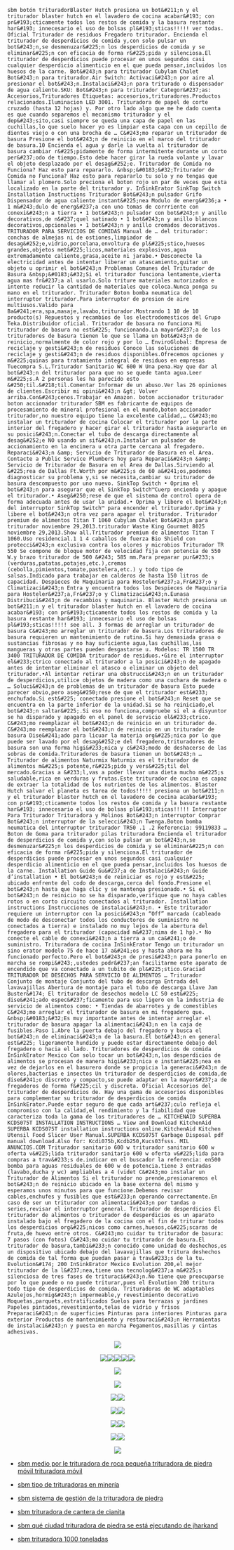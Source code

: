 
```
sbm botón trituradorBlaster Hutch presiona un bot&#211;n y el triturador blaster hutch en el lavadero de cocina acabar&#193; con pr&#193;cticamente todos los restos de comida y la basura restante har&#193; innecesario el uso de bolsas pl&#193;sticas!!!!! ver todas. Oficial Triturador de residuos Fregadero triturador. Encienda el triturador de desperdicios de comida y,con solo pulsar un bot&#243;n,se desmenuzar&#225;n los desperdicios de comida y se eliminar&#225;n con eficacia de forma r&#225;pida y silenciosa.El triturador de desperdicios puede procesar en unos segundos casi cualquier desperdicio alimenticio en el que pueda pensar,incluidos los huesos de la carne. Bot&#243;n para triturador Cubylam Chalet Bot&#243;n para triturador.Air Switch: Activaci&#243;n por aire al presionar el bot&#243;n.Instalaci&#243;n para triturado o dispensador de agua caliente.SKU: Bot&#243;n para triturador Categor&#237;as: Accesorios,Trituradores Etiquetas: accesorios,trituradores.Productos relacionados.Iluminacion LED 3001. Trituradora de papel de corte cruzado (hasta 12 hojas) y. Por otro lado algo que me he dado cuenta es que cuando separemos el mecanismo triturador y el dep&#243;sito,casi siempre se queda una capa de papel en las cuchillas,lo que suelo hacer yo es limpiar esta capa con un cepillo de dientes viejo o con una brocha de … C&#243;mo reparar un triturador de basura Presione el bot&#243;n de reinicio en el marco del triturador de basura.10 Encienda el agua y darle la vuelta al triturador de basura cambiar r&#225;pidamente de forma intermitente durante un corto per&#237;odo de tiempo.Esto debe hacer girar la rueda volante y lavar el objeto desplazado por el desag&#252;e. Triturador de Comida no Funciona? Haz esto para repararlo. &nbsp;&#0183;&#32;Triturador de Comida no Funciona? Haz esto para repararlo tu solo y no tengas que llamar al plomero.Solo preciona el boton rojo un par de veces que esta localizado en la parte del triturador y. InSinkErator SinkTop Switch Installation Instructions Triturador Bot&#243;n pulsador Grifo Dispensador de agua caliente instant&#225;nea Modulo de energ&#236;a • 1 m&#243;dulo de energ&#237;a con uno tomas de corrriente con conexi&#243;n a tierra • 1 bot&#243;n pulsador con bot&#243;n y anillo decorativos,de n&#237;quel satinado • 1 bot&#243;n y anillo blancos decorativos,opcionales • 1 bot&#243;n y anillo cromados decorativos. TRITURADOR PARA SERVICIOS DE COMIDAS Manual de … del triturador: conchas de almejas ni de ostiones,limpiador de desag&#252;e,vidrio,porcelana,envoltura de pl&#225;stico,huesos grandes,objetos met&#225;licos,materiales explosivos,agua extremadamente caliente,grasa,aceite ni jarabe.• Desconecte la electricidad antes de intentar liberar un atascamiento,quitar un objeto u oprimir el bot&#243;n Problemas Comunes del Triturador de Basura &nbsp;&#0183;&#32;Si el triturador funciona lentamente,vierta agua mas fr&#237;a al usarlo.Solo triture materiales autorizados e intente reducir la cantidad de materiales que coloca.Nunca ponga su mano en el triturador. Triturador Boton bomba neumatica del interruptor triturador.Para interruptor de presion de aire multiusos.Valido para Ba&#241;era,spa,masaje,lavabo,triturador.Mostrando 1 10 de 10 producto(s) Repuestos y recambios de los electrodomesticos del Grupo Teka.Distribuidor oficial. Triturador de basura no funciona Mi triturador de basura no est&#225; funcionando.La mayor&#237;a de los trituradores de basura tienen lo que se llama un bot&#243;n de reinicio,normalmente de color rojo y por lo … EnviroGlobal: Empresa de reciclaje y gesti&#243;n de residuos Conoce las soluciones de reciclaje y gesti&#243;n de residuos disponibles.Ofrecemos opciones y m&#225;quinas para tratamiento integral de residuos en empresas Tuecompra S.L.Triturador Sanitario WC 600 W Una pena.Hay que dar al bot&#243;n del triturador para que no se quede tanta agua.Leer m&#225;s.A 2 personas les ha parecido esto &#250;til.&#218;til.Comentar Informar de un abuso.Ver las 26 opiniones de clientes.Escribir mi opini&#243;n &gt; Volver arriba.Con&#243;cenos.Trabajar en Amazon. boton accionador triturador boton accionador triturador SBM es fabricante de equipos de procesamiento de mineral profesional en el mundo,boton accionador triturador,no nuestro equipo tiene la excelente calidad,… C&#243;mo instalar un triturador de cocina Colocar el triturador por la parte interior del fregadero y hacer girar el triturador hasta asegurarlo en su posici&#243;n.Conectar el tubo de descarga directamente al desag&#252;e NO usando un sif&#243;n.Instalar un pulsador de accionamiento en la encimera u otra parte cercana al fregadero. Reparaci&#243;n &amp; Servicio de Triturador de Basura en el Area. Contacte a Public Service Plumbers hoy para Reparaci&#243;n &amp; Servicio de Triturador de Basura en el Area de Dallas.Sirviendo al &#225;rea de Dallas Ft.Worth por m&#225;s de 60 a&#241;os,podemos diagnosticar su problema y,si se necesita,cambiar su triturador de basura descompuesto por uno nuevo. SinkTop Switch • Oprima el bot&#243;n para asegurar que el SinkTop Switch™Cuerp encienda y apague el triturador.• Aseg&#250;rese de que el sistema de control opera de forma adecuada antes de usar la unidad.• Oprima y libere el bot&#243;n del interruptor SinkTop Switch™ para encender el triturador.Oprima y libere el bot&#243;n otra vez para apagar el triturador. Triturador premium de alimentos Titan T 1060 Cubylam Chalet Bot&#243;n para triturador noviembre 29,2013.triturador Waste King Gourmet 8025 noviembre 29,2013.Show all.Triturador premium de alimentos Titan T 1060.Uso residencial.1 1 4 caballos de fuerza Bio Shield con protecci&#243;n exclusiva contra los olores y microbios Triturador TR 550 Se compone de bloque motor de velocidad fija con potencia de 550 W.y brazo triturador de 500 &#243; 585 mm.Para preparar pur&#233;s (verduras,patatas,potajes,etc.),cremas (cebolla,pimientos,tomate,pastelera,etc.) y todo tipo de salsas.Indicado para trabajar en calderos de hasta 150 litros de capacidad. Despieces de Maquinaria para Hosteler&#237;a,Fr&#237;o y Climatizaci&#243;n Entra y encuentra todos los Despieces de Maquinaria para Hosteler&#237;a,Fr&#237;o y Climatizaci&#243;n.Eunasa Distribuci&#243;n de recambios y maquinaria. Blaster Hutch presiona un bot&#211;n y el triturador blaster hutch en el lavadero de cocina acabar&#193; con pr&#193;cticamente todos los restos de comida y la basura restante har&#193; innecesario el uso de bolsas pl&#193;sticas!!!!! see all. 3 formas de arreglar un triturador de basura C&#243;mo arreglar un triturador de basura.Los trituradores de basura requieren un mantenimiento de rutina.Si hay demasiada grasa o sustancias fibrosas y no hay suficiente agua,las cuchillas,las mangueras y otras partes pueden desgastarse u. Modelos: TR 1500 TR 3400 TRITURADOR DE COMIDA triturador de residuos.•Gire el interruptor el&#233;ctrico conectado al triturador a la posici&#243;n de apagado antes de intentar eliminar el atasco o eliminar un objeto del triturador.•Al intentar retirar una obstrucci&#243;n en un triturador de desperdicios,utilice objetos de madera como una cuchara de madera o … Soluci&#243;n de problemas de un triturador de basura Esto puede parecer obvio,pero aseg&#250;rese de que el triturador est&#233; enchufado.Si est&#225; conectado presione el bot&#243;n Reset que se encuentra en la parte inferior de la unidad.Si se ha reiniciado,el bot&#243;n saltar&#225;.Si eso no funciona,compruebe si el a disyuntor se ha disparado y apagado en el panel de servicio el&#233;ctrico. C&#243;mo reemplazar el bot&#243;n de reinicio en un triturador de. C&#243;mo reemplazar el bot&#243;n de reinicio en un triturador de basura Dise&#241;ado para licuar la materia org&#225;nica por lo que puede ser lavado por el desag&#252;e del fregadero,trituradores de basura son una forma higi&#233;nica y c&#243;modo de deshacerse de las sobras de comida.Trituradores de basura tienen un bot&#243;n … Triturador de alimentos Naturmix Naturmix es el triturador de alimentos m&#225;s potente,r&#225;pido y vers&#225;til del mercado.Gracias a &#233;l,vas a poder llevar una dieta mucho m&#225;s saludable,rica en verduras y frutas.Este triturador de cocina es capaz de extraer la totalidad de los nutrientes de los alimentos. Blaster Hutch salvar el planeta es tarea de todos!!!!! presiona un bot&#211;n y el triturador blaster hutch en el lavadero de cocina acabar&#193; con pr&#193;cticamente todos los restos de comida y la basura restante har&#193; innecesario el uso de bolsas pl&#193;sticas!!!!! Interruptor Para Triturador Trituradora y Molinos Bot&#243;n interruptor Comprar Bot&#243;n interruptor de la selecci&#243;n Twenga.Boton bomba neumatica del interruptor triturador TR50 .1 .2 Referencia: 99119833 … Boton de Goma para triturador pilas trituradora Encienda el triturador de desperdicios de comida y,con solo pulsar un bot&#243;n,se desmenuzar&#225;n los desperdicios de comida y se eliminar&#225;n con eficacia de forma r&#225;pida y silenciosa.El triturador de desperdicios puede procesar en unos segundos casi cualquier desperdicio alimenticio en el que pueda pensar,incluidos los huesos de la carne. Installation Guide Gu&#237;a de Instalaci&#243;n Guide d’installation • El bot&#243;n de reiniciar es rojo y est&#225; ubicado enfrente del codo de descarga,cerca del fondo.Presione el bot&#243;n hasta que haga clic y se mantenga presionado.• Si el bot&#243;n de reinicio no se ha disparado,verifique que no haya cables rotos o en corto circuito conectados al triturador. Installation instructions Instrucciones de instalaci&#243;n. • Este triturador requiere un interruptor con la posici&#243;n “Off” marcada (cableado de modo de desconectar todos los conductores de suministro no conectados a tierra) e instalado no muy lejos de la abertura del fregadero para el triturador (capacidad m&#237;nima de 1 hp).• No conecte el cable de conexi&#243;n a tierra a un ca&#241;o de suministro. Trituradora de cocina InSinkErator Tengo un triturador un sino erator modelo 75 de hace 17 a&#241;os y hasta ahora me ha funcionado perfecto.Pero el bot&#243;n de presi&#243;n para ponerlo en marcha se rompi&#243;,ustedes podr&#237;an facilitarme este aparato de encendido que va conectado a un tubito de pl&#225;stico.Graciad TRITURADOR DE DESECHOS PARA SERVICIO DE ALIMENTOS … Triturador Conjunto de montaje Conjunto del tubo de descarga Entrada del lavavajillas Abertura de montaje para el tubo de descarga Llave Jam Buster&#174; El triturador de desechos modelo LC 50 est&#225; dise&#241;ado espec&#237;ficamente para uso ligero en la industria de servicio de alimentos como: • Tiendas de abarrotes y de comestibles C&#243;mo arreglar el triturador de basura en mi fregadero que. &nbsp;&#0183;&#32;Es muy importante antes de intentar arreglar el triturador de basura apagar la alimentaci&#243;n en la caja de fusibles.Paso 1.Abre la puerta debajo del fregadero y busca el bot&#243;n de eliminaci&#243;n de la basura.El bot&#243;n en general est&#225; ligeramente hundido y puede estar directamente debajo del fregadero o hacia el lado. Trituradores de desperdicios de comida InSinkErator Mexico Con solo tocar un bot&#243;n,los desperdicios de alimentos se procesan de manera higi&#233;nica e instant&#225;nea en vez de dejarlos en el basurero donde se propicia la generaci&#243;n de olores,bacterias e insectos Un triturador de desperdicios de comida,de dise&#241;o discreto y compacto,se puede adaptar en la mayor&#237;a de fregaderos de forma f&#225;cil y discreta. Oficial Accesorios del triturador de desperdicios de. Hay una gama de accesorios disponibles para complementar su triturador de desperdicios de comida InSinkErator.Puede estar seguro de que cada art&#237;culo refleja el compromiso con la calidad,el rendimiento y la fiabilidad que caracteriza toda la gama de los trituradores de … KITCHENAID SUPERBA KCDS075T INSTALLATION INSTRUCTIONS … View and Download KitchenAid SUPERBA KCDS075T installation instructions online.KitchenAid Kitchen Utensil Food Slicer User Manual.SUPERBA KCDS075T Garbage Disposal pdf manual download.Also for: Kcdi075b,Kcdb250,Kucs03fsss. MIL ANUNCIOS.COM Triturador sanitario 600 w triturador sanitario 600 w oferta v&#225;lida triturador sanitario 600 w oferta v&#225;lida para compras a trav&#233;s de.indicar en el buscador la referencia: en500 bomba para aguas residuales de 600 w de potencia.tiene 3 entradas (lavabo,ducha y wc) ampliables a 4 (videt C&#243;mo instalar un Triturador de Alimentos Si el triturador no prende,presionaremos el bot&#243;n de reinicio ubicado en la base externa del mismo y esperamos unos minutos para que funcione.Debemos revisar cables,enchufes y fusibles que est&#233;n operando correctamente.En caso de ser un triturador con alimentaci&#243;n por tandas o series,revisar el interruptor general. Triturador de desperdicios El triturador de alimentos o triturador de desperdicios es un aparato instalado bajo el fregadero de la cocina con el fin de triturar todos los desperdicios org&#225;nicos como carnes,huesos,c&#225;scaras de fruta,de huevo entre otros. C&#243;mo cuidar tu triturador de basura: 7 pasos (con fotos) C&#243;mo cuidar tu triturador de basura.El triturador de basura,tambi&#233;n conocido como unidad de deshechos,es un dispositivo ubicado debajo del lavavajillas que tritura deshechos de comida de tal forma que puedan pasar a trav&#233;s de la tu. Evolution&#174; 200 InSinkErator Mexico Evolution 200,el mejor triturador de la l&#237;nea,tiene una tecnolog&#237;a m&#225;s silenciosa de tres fases de trituraci&#243;n.No tiene que preocuparse por lo que puede o no puede triturar,pues el Evolution 200 tritura todo tipo de desperdicios de comida. Trituradoras de WC adaptables Azulejos,hormig&#243;n impermeable,y revestimiento decorativo Moquetas,parquets,estratificados Suelos para terrazas y jardines Papeles pintados,revestimiento,telas de vidrio y frisos Preparaci&#243;n de superficies Pinturas para interiores Pinturas para exterior Productos de mantenimiento y restauraci&#243;n Herramientas de instalaci&#243;n y puesta en marcha Pegamentos,masillas y cintas adhesivas. 
```

<div align="center">

<a href="https://es-crusher.shibang-china.com/github&k=sbm+bot%C3%B3n+triturador"><img src="https://static.shibang-china.com/es/crusher/logo.jpg"></a>

<a href="https://es-crusher.shibang-china.com/github&k=sbm+bot%C3%B3n+triturador"><img src="https://static.shibang-china.com/es/crusher/index.jpg"></a><a href="https://es-crusher.shibang-china.com/material.htmlgithub&k=sbm+bot%C3%B3n+triturador"><img src="https://static.shibang-china.com/es/crusher/material.jpg"></a><a href="https://es-crusher.shibang-china.com/application.htmlgithub&k=sbm+bot%C3%B3n+triturador"><img src="https://static.shibang-china.com/es/crusher/application.jpg"></a><a href="https://es-crusher.shibang-china.com/aboutus.htmlgithub&k=sbm+bot%C3%B3n+triturador"><img src="https://static.shibang-china.com/es/crusher/aboutus.jpg"></a><a href="https://es-crusher.shibang-china.com/contact.htmlgithub&k=sbm+bot%C3%B3n+triturador"><img src="https://static.shibang-china.com/es/crusher/contact.jpg"></a>

<a href="https://es-crusher.shibang-china.com/github&k=sbm+bot%C3%B3n+triturador"><img src="https://static.shibang-china.com/es/crusher/banner.jpg"></a>

<a href="https://swt.shibang-china.com/github&k=sbm+bot%C3%B3n+triturador"><img src="https://static.shibang-china.com/es/crusher/text.jpg"></a>

<a href="https://swt.shibang-china.com/github&k=sbm+bot%C3%B3n+triturador"><img src="https://static.shibang-china.com/es/crusher/chat.jpg"></a><a href="https://es-crusher.shibang-china.com/contact.htmlgithub&k=sbm+bot%C3%B3n+triturador"><img src="https://static.shibang-china.com/es/crusher/message.jpg"></a>

<a href="https://es-crusher.shibang-china.com/products/pe.htmlgithub&k=sbm+bot%C3%B3n+triturador"><img src="https://static.shibang-china.com/es/crusher/pe.jpg"></a><a href="https://es-crusher.shibang-china.com/products/pf.htmlgithub&k=sbm+bot%C3%B3n+triturador"><img src="https://static.shibang-china.com/es/crusher/pf.jpg"></a>

<a href="https://es-crusher.shibang-china.com/products/hpt.htmlgithub&k=sbm+bot%C3%B3n+triturador"><img src="https://static.shibang-china.com/es/crusher/hpt.jpg"></a><a href="https://es-crusher.shibang-china.com/products/vsi.htmlgithub&k=sbm+bot%C3%B3n+triturador"><img src="https://static.shibang-china.com/es/crusher/vsi.jpg"></a>

<a href="https://es-crusher.shibang-china.com/products/klv.htmlgithub&k=sbm+bot%C3%B3n+triturador"><img src="https://static.shibang-china.com/es/crusher/klv.jpg"></a><a href="https://es-crusher.shibang-china.com/products/portable.htmlgithub&k=sbm+bot%C3%B3n+triturador"><img src="https://static.shibang-china.com/es/crusher/portable.jpg"></a>

<a href="https://swt.shibang-china.com/github&k=sbm+bot%C3%B3n+triturador"><img src="https://static.shibang-china.com/es/crusher/case.jpg"></a>

</div>


* [sbm medio por le trituradora de roca pequeña trituradora de piedra móvil trituradora móvil](sbm%20medio%20por%20le%20trituradora%20de%20roca%20peque%C3%B1a%20trituradora%20de%20piedra%20m%C3%B3vil%20trituradora%20m%C3%B3vil.md)

* [sbm tipo de trituradoras en minería](sbm%20tipo%20de%20trituradoras%20en%20miner%C3%ADa.md)

* [sbm sistema de gestión de la trituradora de piedra](sbm%20sistema%20de%20gesti%C3%B3n%20de%20la%20trituradora%20de%20piedra.md)

* [sbm trituradora de cantera de cianita](sbm%20trituradora%20de%20cantera%20de%20cianita.md)

* [sbm qué ciudad trituradora de piedra se está ejecutando de jharkand](sbm%20qu%C3%A9%20ciudad%20trituradora%20de%20piedra%20se%20est%C3%A1%20ejecutando%20de%20jharkand.md)

* [sbm trituradora 1000 toneladas](sbm%20trituradora%201000%20toneladas.md)